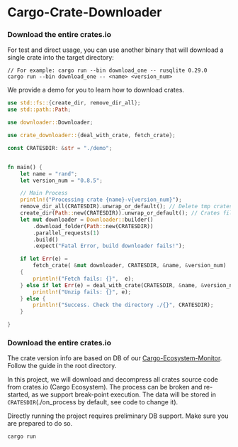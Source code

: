 # Cargo-Crate-Downloader


### Download the entire crates.io

For test and direct usage, you can use another binary that will download a single crate into the target directory:
```Shell
// For example: cargo run --bin download_one -- rusqlite 0.29.0
cargo run --bin download_one -- <name> <version_num>
```

We provide a demo for you to learn how to download crates.

```Rust
use std::fs::{create_dir, remove_dir_all};
use std::path::Path;

use downloader::Downloader;

use crate_downloader::{deal_with_crate, fetch_crate};

const CRATESDIR: &str = "./demo";


fn main() {
    let name = "rand";
    let version_num = "0.8.5";

    // Main Process
    println!("Processing crate {name}-v{version_num}");
    remove_dir_all(CRATESDIR).unwrap_or_default(); // Delete tmp crates file directory
    create_dir(Path::new(CRATESDIR)).unwrap_or_default(); // Crates file directory
    let mut downloader = Downloader::builder()
        .download_folder(Path::new(CRATESDIR))
        .parallel_requests(1)
        .build()
        .expect("Fatal Error, build downloader fails!");

    if let Err(e) =
        fetch_crate( &mut downloader, CRATESDIR, &name, &version_num)
    {
        println!("Fetch fails: {}",  e);
    } else if let Err(e) = deal_with_crate(CRATESDIR, &name, &version_num) {
        println!("Unzip fails: {}", e);
    } else {
        println!("Success. Check the directory ./{}", CRATESDIR);
    }

}

```


### Download the entire crates.io

The crate version info are based on DB of our [Cargo-Ecosystem-Monitor](https://github.com/Cargo-Ecosystem-Monitor). Follow the guide in the root directory.

In this project, we will download and decompress all crates source code from crates.io (Cargo Ecosystem). The process can be broken and re-started, as we support break-point execution. The data will be stored in `CRATESDIR`(./on_process by default, see code to change it). 

Directly running the project requires preliminary DB support. Make sure you are prepared to do so.
```Shell
cargo run
```